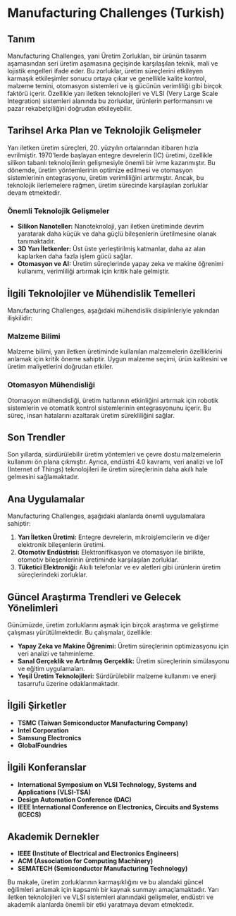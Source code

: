 # Manufacturing Challenges (Turkish)

## Tanım

Manufacturing Challenges, yani Üretim Zorlukları, bir ürünün tasarım aşamasından seri üretim aşamasına geçişinde karşılaşılan teknik, mali ve lojistik engelleri ifade eder. Bu zorluklar, üretim süreçlerini etkileyen karmaşık etkileşimler sonucu ortaya çıkar ve genellikle kalite kontrol, malzeme temini, otomasyon sistemleri ve iş gücünün verimliliği gibi birçok faktörü içerir. Özellikle yarı iletken teknolojileri ve VLSI (Very Large Scale Integration) sistemleri alanında bu zorluklar, ürünlerin performansını ve pazar rekabetçiliğini doğrudan etkileyebilir.

## Tarihsel Arka Plan ve Teknolojik Gelişmeler

Yarı iletken üretim süreçleri, 20. yüzyılın ortalarından itibaren hızla evrilmiştir. 1970'lerde başlayan entegre devrelerin (IC) üretimi, özellikle silikon tabanlı teknolojilerin gelişmesiyle önemli bir ivme kazanmıştır. Bu dönemde, üretim yöntemlerinin optimize edilmesi ve otomasyon sistemlerinin entegrasyonu, üretim verimliliğini artırmıştır. Ancak, bu teknolojik ilerlemelere rağmen, üretim sürecinde karşılaşılan zorluklar devam etmektedir.

### Önemli Teknolojik Gelişmeler

- **Silikon Nanoteller:** Nanoteknoloji, yarı iletken üretiminde devrim yaratarak daha küçük ve daha güçlü bileşenlerin üretilmesine olanak tanımaktadır.
- **3D Yarı İletkenler:** Üst üste yerleştirilmiş katmanlar, daha az alan kaplarken daha fazla işlem gücü sağlar.
- **Otomasyon ve AI:** Üretim süreçlerinde yapay zeka ve makine öğrenimi kullanımı, verimliliği artırmak için kritik hale gelmiştir.

## İlgili Teknolojiler ve Mühendislik Temelleri

Manufacturing Challenges, aşağıdaki mühendislik disiplinleriyle yakından ilişkilidir:

### Malzeme Bilimi

Malzeme bilimi, yarı iletken üretiminde kullanılan malzemelerin özelliklerini anlamak için kritik öneme sahiptir. Uygun malzeme seçimi, ürün kalitesini ve üretim maliyetlerini doğrudan etkiler.

### Otomasyon Mühendisliği

Otomasyon mühendisliği, üretim hatlarının etkinliğini artırmak için robotik sistemlerin ve otomatik kontrol sistemlerinin entegrasyonunu içerir. Bu süreç, insan hatalarını azaltarak üretim sürekliliğini sağlar.

## Son Trendler

Son yıllarda, sürdürülebilir üretim yöntemleri ve çevre dostu malzemelerin kullanımı ön plana çıkmıştır. Ayrıca, endüstri 4.0 kavramı, veri analizi ve IoT (Internet of Things) teknolojileri ile üretim süreçlerinin daha akıllı hale gelmesini sağlamaktadır.

## Ana Uygulamalar

Manufacturing Challenges, aşağıdaki alanlarda önemli uygulamalara sahiptir:

1. **Yarı İletken Üretimi:** Entegre devrelerin, mikroişlemcilerin ve diğer elektronik bileşenlerin üretimi.
2. **Otomotiv Endüstrisi:** Elektronifikasyon ve otomasyon ile birlikte, otomotiv bileşenlerinin üretiminde karşılaşılan zorluklar.
3. **Tüketici Elektroniği:** Akıllı telefonlar ve ev aletleri gibi ürünlerin üretim süreçlerindeki zorluklar.

## Güncel Araştırma Trendleri ve Gelecek Yönelimleri

Günümüzde, üretim zorluklarını aşmak için birçok araştırma ve geliştirme çalışması yürütülmektedir. Bu çalışmalar, özellikle:

- **Yapay Zeka ve Makine Öğrenimi:** Üretim süreçlerinin optimizasyonu için veri analizi ve tahminleme.
- **Sanal Gerçeklik ve Artırılmış Gerçeklik:** Üretim süreçlerinin simülasyonu ve eğitim uygulamaları.
- **Yeşil Üretim Teknolojileri:** Sürdürülebilir malzeme kullanımı ve enerji tasarrufu üzerine odaklanmaktadır.

## İlgili Şirketler

- **TSMC (Taiwan Semiconductor Manufacturing Company)**
- **Intel Corporation**
- **Samsung Electronics**
- **GlobalFoundries**

## İlgili Konferanslar

- **International Symposium on VLSI Technology, Systems and Applications (VLSI-TSA)**
- **Design Automation Conference (DAC)**
- **IEEE International Conference on Electronics, Circuits and Systems (ICECS)**

## Akademik Dernekler

- **IEEE (Institute of Electrical and Electronics Engineers)**
- **ACM (Association for Computing Machinery)**
- **SEMATECH (Semiconductor Manufacturing Technology)**

Bu makale, üretim zorluklarının karmaşıklığını ve bu alandaki güncel eğilimleri anlamak için kapsamlı bir kaynak sunmayı amaçlamaktadır. Yarı iletken teknolojileri ve VLSI sistemleri alanındaki gelişmeler, endüstri ve akademik alanlarda önemli bir etki yaratmaya devam etmektedir.